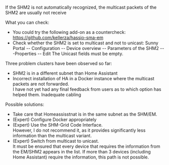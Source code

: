 If the SHM2 is not automatically recognized, the multicast packets of the SHM2 are usually not receive

What you can check:

* You could try the following add-on as a countercheck:
    https://github.com/kellerza/hassio-sma-em
* Check whether the SHM2 is set to multicast and not to unicast:
    Sunny Portal -- Configuration -- Device overview -- Parameters of the SHM2 ---Properties -- Edit
    The Unicast fields must be empty.


Three problem clusters have been observed so far:
* SHM2 is in a different subnet than Home Assistant
* Incorrect installation of HA in a Docker instance where the multicast packets are not forwarded.<br>I have not yet had any final feedback from users as to which option has helped them.
    Inadequate cabling

Possible solutions:
* Take care that Homeassisstnat is in the same subnet as the SHM/EM. 
* (Expert) Configure Docker appropriately
* (Expert) Use the SHM-Grid Code Interface.<br>However, I do not recommend it, as it provides significantly less information than the multicast variant.
* (Expert) Switch from multicast to unicast.<br>It must be ensured that every device that requires the information from the EM/SHM2 appears in the list. If more than 3 devices (including Home Assistant) require the information, this path is not possible.